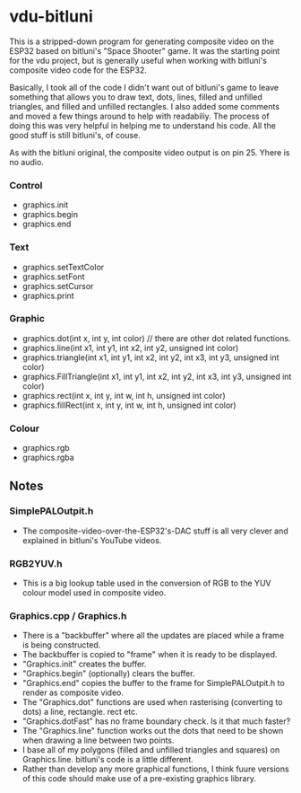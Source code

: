 # vdu-bitluni

This is a stripped-down program for generating composite video on the ESP32 based on bitluni's "Space Shooter" game. It was the starting point for the vdu project, but is generally useful when working with bitluni's composite video code for the ESP32.

Basically, I took all of the code I didn't want out of bitluni's game to leave something that allows you to draw text, dots, lines, filled and unfilled triangles, and filled and unfilled rectangles. I also added some comments and moved a few things around to help with readabiliy. The process of doing this was very helpful in helping me to understand his code. All the good stuff is still bitluni's, of couse.

As with the bitluni original, the composite video output is on pin 25. Yhere is no audio.

### Control
- graphics.init
- graphics.begin
- graphics.end

### Text
- graphics.setTextColor
- graphics.setFont
- graphics.setCursor
- graphics.print

### Graphic
- graphics.dot(int x, int y, int color) // there are other dot related functions.
- graphics.line(int x1, int y1, int x2, int y2, unsigned int color)
- graphics.triangle(int x1, int y1, int x2, int y2, int x3, int y3, unsigned int color)
- graphics.FillTriangle(int x1, int y1, int x2, int y2, int x3, int y3, unsigned int color)
- graphics.rect(int x, int y, int w, int h, unsigned int color)
- graphics.fillRect(int x, int y, int w, int h, unsigned int color)

### Colour
- graphics.rgb
- graphics.rgba

## Notes

### SimplePALOutpit.h
- The composite-video-over-the-ESP32's-DAC stuff is all very clever and explained in bitluni's YouTube videos.

### RGB2YUV.h
- This is a big lookup table used in the conversion of RGB to the YUV colour model used in composite video.

### Graphics.cpp / Graphics.h
- There is a "backbuffer" where all the updates are placed while a frame is being constructed.
- The backbuffer is copied to "frame" when it is ready to be displayed.
- "Graphics.init" creates the buffer.
- "Graphics.begin" (optionally) clears the buffer.
- "Graphics.end" copies the buffer to the frame for SimplePALOutpit.h to render as composite video.
- The "Graphics.dot" functions are used when rasterising (converting to dots) a line, rectangle. rect etc.
- "Graphics.dotFast" has no frame boundary check. Is it that much faster?
- The "Graphics.line" function works out the dots that need to be shown when drawing a line between two points.
- I base all of my polygons (filled and unfilled triangles and squares) on Graphics.line. bitluni's code is a little different.
- Rather than develop any more graphical functions, I think fuure versions of this code should make use of a pre-existing graphics library.
